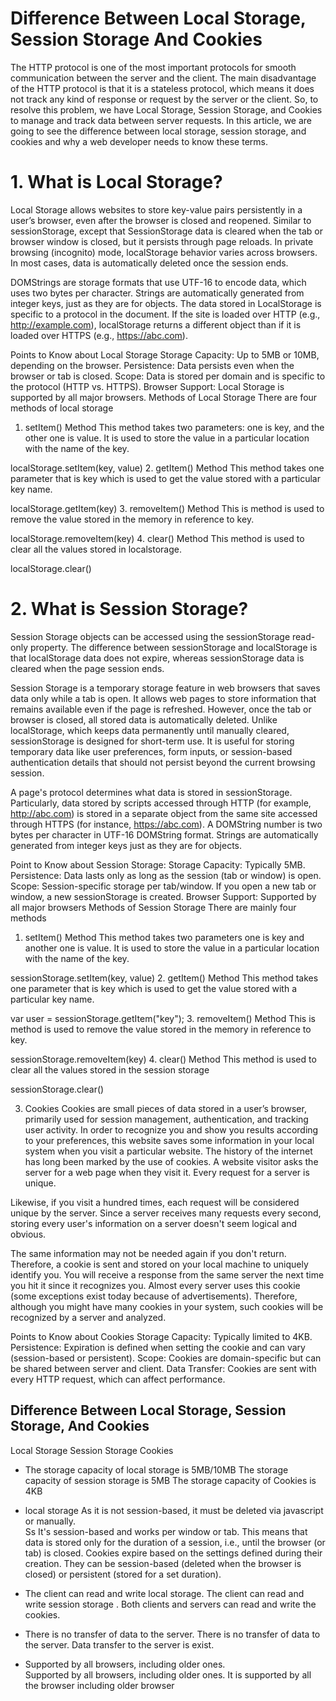 
# Difference Between Local Storage, Session Storage And Cookies

The HTTP protocol is one of the most important protocols for smooth communication between the server and the client. The main disadvantage of the HTTP protocol is that it is a stateless protocol, which means it does not track any kind of response or request by the server or the client. So, to resolve this problem, we have Local Storage, Session Storage, and Cookies to manage and track data between server requests. In this article, we are going to see the difference between local storage, session storage, and cookies and why a web developer needs to know these terms.

# 1. What is Local Storage?
Local Storage allows websites to store key-value pairs persistently in a user’s browser, even after the browser is closed and reopened. Similar to sessionStorage, except that SessionStorage data is cleared when the tab or browser window is closed, but it persists through page reloads. In private browsing (incognito) mode, localStorage behavior varies across browsers. In most cases, data is automatically deleted once the session ends.

DOMStrings are storage formats that use UTF-16 to encode data, which uses two bytes per character. Strings are automatically generated from integer keys, just as they are for objects. The data stored in LocalStorage is specific to a protocol in the document. If the site is loaded over HTTP (e.g., http://example.com), localStorage returns a different object than if it is loaded over HTTPS (e.g., https://abc.com).

Points to Know about Local Storage
Storage Capacity: Up to 5MB or 10MB, depending on the browser.
Persistence: Data persists even when the browser or tab is closed.
Scope: Data is stored per domain and is specific to the protocol (HTTP vs. HTTPS).
Browser Support: Local Storage is supported by all major browsers.
Methods of Local Storage
There are four methods of local storage

1. setItem() Method
This method takes two parameters: one is key, and the other one is value. It is used to store the value in a particular location with the name of the key.

localStorage.setItem(key, value)
2. getItem() Method
This method takes one parameter that is key which is used to get the value stored with a particular key name.

localStorage.getItem(key)
3. removeItem() Method
This is method is used to remove the value stored in the memory in reference to key.

localStorage.removeItem(key)
4. clear() Method
This method is used to clear all the values stored in localstorage.

localStorage.clear()


# 2. What is Session Storage?
Session Storage objects can be accessed using the sessionStorage read-only property. The difference between sessionStorage and localStorage is that localStorage data does not expire, whereas sessionStorage data is cleared when the page session ends.

Session Storage is a temporary storage feature in web browsers that saves data only while a tab is open. It allows web pages to store information that remains available even if the page is refreshed. However, once the tab or browser is closed, all stored data is automatically deleted. Unlike localStorage, which keeps data permanently until manually cleared, sessionStorage is designed for short-term use. It is useful for storing temporary data like user preferences, form inputs, or session-based authentication details that should not persist beyond the current browsing session.

A page's protocol determines what data is stored in sessionStorage. Particularly, data stored by scripts accessed through HTTP (for example, http://abc.com) is stored in a separate object from the same site accessed through HTTPS (for instance, https://abc.com). A DOMString number is two bytes per character in UTF-16 DOMString format. Strings are automatically generated from integer keys just as they are for objects.

Point to Know about Session Storage:
Storage Capacity: Typically 5MB.
Persistence: Data lasts only as long as the session (tab or window) is open.
Scope: Session-specific storage per tab/window. If you open a new tab or window, a new sessionStorage is created.
Browser Support: Supported by all major browsers
Methods of Session Storage
There are mainly four methods

1. setItem() Method
This method takes two parameters one is key and another one is value. It is used to store the value in a particular location with the name of the key.

sessionStorage.setItem(key, value)
2. getItem() Method
This method takes one parameter that is key which is used to get the value stored with a particular key name.

var user = sessionStorage.getItem("key");
3. removeItem() Method
This is method is used to remove the value stored in the memory in reference to key.

sessionStorage.removeItem(key)
4. clear() Method
This method is used to clear all the values stored in the session storage

sessionStorage.clear()


3. Cookies
Cookies are small pieces of data stored in a user’s browser, primarily used for session management, authentication, and tracking user activity. In order to recognize you and show you results according to your preferences, this website saves some information in your local system when you visit a particular website. The history of the internet has long been marked by the use of cookies. A website visitor asks the server for a web page when they visit it. Every request for a server is unique.

Likewise, if you visit a hundred times, each request will be considered unique by the server. Since a server receives many requests every second, storing every user's information on a server doesn't seem logical and obvious.

The same information may not be needed again if you don't return. Therefore, a cookie is sent and stored on your local machine to uniquely identify you. You will receive a response from the same server the next time you hit it since it recognizes you. Almost every server uses this cookie (some exceptions exist today because of advertisements). Therefore, although you might have many cookies in your system, such cookies will be recognized by a server and analyzed.

Points to Know about Cookies
Storage Capacity: Typically limited to 4KB.
Persistence: Expiration is defined when setting the cookie and can vary (session-based or persistent).
Scope: Cookies are domain-specific but can be shared between server and client.
Data Transfer: Cookies are sent with every HTTP request, which can affect performance.

## Difference Between Local Storage, Session Storage, And Cookies
Local Storage	 Session Storage	Cookies
 
- The storage capacity of local storage is 5MB/10MB	The storage capacity of session storage is 5MB	The storage capacity of Cookies is 4KB

- local storage As it is not session-based, it must be deleted via javascript or manually.	
Ss It's session-based and works per window or tab. This means that data is stored only for the duration of a session, i.e., until the browser (or tab) is closed.
	Cookies expire based on the settings defined during their creation. They can be session-based (deleted when the browser is closed) or persistent (stored for a set duration).

- The client  can read and write local storage.
	The client can read and write session storage	.
Both clients and servers can read and write the cookies.

- There is no transfer of data to the server.
	There is no transfer of data to the server.
	Data transfer to the server is exist.

- Supported by all browsers, including older ones.	
Supported by all browsers, including older ones.
	It is supported by all the browser including older browser
